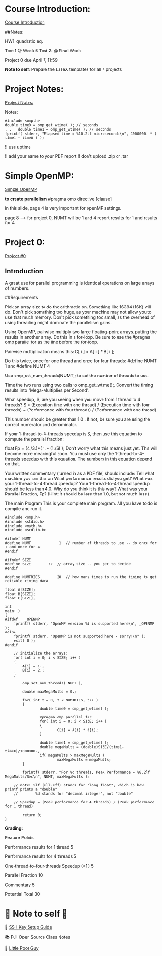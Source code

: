 # Course Introduction:

[Course Introduction](https://web.engr.oregonstate.edu/~mjb/cs575/Handouts/course.introduction.1pp.pdf)

##Notes:

HW1: quadratic eq.

Test 1 @ Week 5
Test 2: @ Final Week

Project 0 due April 7, 11:59

**Note to self:** Prepare the LaTeX templates for all 7 projects

# Project Notes:

[Project Notes:](https://web.engr.oregonstate.edu/~mjb/cs575/Handouts/project.notes.1pp.pdf)

Notes:

```
#include <omp.h>
double time0 = omp_get_wtime( ); // seconds
. . . double time1 = omp_get_wtime( ); // seconds
fprintf( stderr, "Elapsed time = %10.2lf microseconds\n", 1000000. * ( time1 – time0 ) );
```

‼ use uptime

‼ add your name to your PDF report
‼ don't upload .zip or .tar

# Simple OpenMP:

[Simple OpenMP](https://web.engr.oregonstate.edu/~mjb/cs575/Handouts/openmp-simple.1pp.pdf)

**to create parallelism**
#pragma omp directive [clause]

in this slide, page 4 is very important for openMP settings.

page 8 --> 
for project 0, 
NUMT will be 1 and 4
report results for 1 and results for 4

# Project 0:

[Project #0](https://web.engr.oregonstate.edu/~mjb/cs575/Projects/proj00.html)

## Introduction

A great use for parallel programming is identical operations on large arrays of numbers.

##Requirements

Pick an array size to do the arithmetic on. Something like 16384 (16K) will do. Don't pick something too huge, as your machine may not allow you to use that much memory. Don't pick something too small, as the overhead of using threading might dominate the parallelism gains.

Using OpenMP, pairwise multiply two large floating-point arrays, putting the results in another array. Do this in a for-loop. Be sure to use the #pragma omp parallel for as the line before the for-loop.

Pairwise multiplication means this: C[ i ] = A[ i ] * B[ i ];

Do this twice, once for one thread and once for four threads:
#define NUMT 1
and
#define NUMT 4

Use omp_set_num_threads(NUMT); to set the number of threads to use.

Time the two runs using two calls to omp_get_wtime();. Convert the timing results into "Mega-Multiplies per Second".

What speedup, S, are you seeing when you move from 1 thread to 4 threads?
S = (Execution time with one thread) / (Execution time with four threads) = (Performance with four threads) / (Performance with one thread)

This number should be greater than 1.0 . If not, be sure you are using the correct numerator and denominator.


If your 1-thread-to-4-threads speedup is S, then use this equation to compute the parallel fraction:

float Fp = (4./3.)*( 1. - (1./S) );
Don't worry what this means just yet. This will become more meaningful soon.
You must use only the 1-thread-to-4-threads speedup with this equation. The numbers in this equation depend on that.


Your written commentary (turned in as a PDF file) should include:
Tell what machine you ran this on
What performance results did you get?
What was your 1-thread-to-4-thread speedup?
Your 1-thread-to-4-thread speedup should be less than 4.0. Why do you think it is this way?
What was your Parallel Fraction, Fp? (Hint: it should be less than 1.0, but not much less.)

The main Program
This is your complete main program. All you have to do is compile and run it.

```
#include <omp.h>
#include <stdio.h>
#include <math.h>
#include <stdlib.h>

#ifndef NUMT
#define NUMT	         1	// number of threads to use -- do once for 1 and once for 4
#endif

#ifndef SIZE
#define SIZE       	??	// array size -- you get to decide
#endif

#define NUMTRIES        20	// how many times to run the timing to get reliable timing data

float A[SIZE];
float B[SIZE];
float C[SIZE];

int
main( )
{
#ifdef   _OPENMP
	fprintf( stderr, "OpenMP version %d is supported here\n", _OPENMP );
#else
	fprintf( stderr, "OpenMP is not supported here - sorry!\n" );
	exit( 0 );
#endif

	// initialize the arrays:
	for( int i = 0; i < SIZE; i++ )
	{
		A[i] = 1.;
		B[i] = 2.;
	}

        omp_set_num_threads( NUMT );

        double maxMegaMults = 0.;

        for( int t = 0; t < NUMTRIES; t++ )
        {
                double time0 = omp_get_wtime( );

                #pragma omp parallel for
                for( int i = 0; i < SIZE; i++ )
                {
                        C[i] = A[i] * B[i];
                }

                double time1 = omp_get_wtime( );
                double megaMults = (double)SIZE/(time1-time0)/1000000.;
                if( megaMults > maxMegaMults )
                        maxMegaMults = megaMults;
        }

        fprintf( stderr, "For %d threads, Peak Performance = %8.2lf MegaMults/Sec\n", NUMT, maxMegaMults );

	// note: %lf (ell-eff) stands for "long float", which is how printf prints a "double"
	//        %d stands for "decimal integer", not "double"

	// Speedup = (Peak performance for 4 threads) / (Peak performance for 1 thread)

        return 0;
}
```

**Grading:**

Feature	Points

Performance results for 1 thread	5

Performance results for 4 threads	5

One-thread-to-four-threads Speedup (>1.)	5

Parallel Fraction	10

Commentary	5

Potential Total	30

# 🐨 Note to self 🐨

🔑 [SSH Key Setup Guide](https://web.engr.oregonstate.edu/~anklesan/flipsetup.html)

📚 [Full Open Source Class Notes](https://web.engr.oregonstate.edu/~mjb/cs575/)

🤖 [Little Poor Guy](https://www.autoblog.com/features/train-hits-autonomous-robot-crossing)